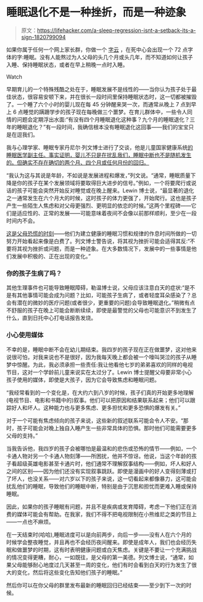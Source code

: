 # 睡眠退化不是一种挫折，而是一种迹象

> 原文：<https://lifehacker.com/a-sleep-regression-isnt-a-setback-its-a-sign-1820799094>

如果你属于任何一个网上家长群，你做一个 [字云](https://lifehacker.com/tagxedo-generates-stunning-custom-word-clouds-5513364) ，在死中心会出现一个 72 点字体的字:睡眠。没有人能熬过为人父母的头几个月或头几年，而不知道如何让孩子入睡、保持睡眠状态，或者在早上稍晚一点时入睡。

Watch

早期育儿的一个特殊残酷之处在于，睡眠发展不是线性的——当你认为孩子处于最佳状态，很容易安顿下来，并在很长一段时间里保持睡眠状态时，这一切都被摧毁了。一个睡了六个小时的婴儿现在每 45 分钟醒来哭一次，而通常从晚上 7 点到早上 6 点睡觉的蹒跚学步的孩子现在每晚做三个噩梦。在育儿群体中，一些令人同情的问题会定期浮出水面:“有没有四个月睡眠退化这种事？九个月的睡眠退化？三年的睡眠退化？”有一段时间，我确信根本没有睡眠退化这回事——我们的宝宝只是在逗我们。

我与心理学家、睡眠专家丹尼尔·列文博士进行了交谈，他是儿童国家健康系统[的睡眠医学副主任。事实证明，婴儿不只是在扰乱我们，睡眠中断也不是随机发生的。但确实不存在确切的两个月、四个月或任何月份的回归。](https://childrensnational.org/)

“我认为这与其说是年龄，不如说是发展进程和爆发，”列文说。“通常，睡眠质量下降是你的孩子在某个发展领域将要取得巨大进步的信号。”例如，一个将要爬行或说话的孩子可能会突然开始反对睡觉或在晚上醒来。Lewin 博士说，“最显著的退化之一通常发生在六个月大的时候，这时孩子的体力更强了，开始爬行。这也是孩子产生一些陌生人焦虑和对父母更强烈、更明显的依恋的时候。”这两个里程碑——它们是适应性的、正常的发展——可能意味着夜间不会像以前那样顺利，至少在一段时间内不会。

[这是父母恐慌的时刻](https://offspring.lifehacker.com/read-this-if-youre-stressing-out-about-your-kids-bedtim-1796934277)——他们为建立健康的睡眠习惯和规律的作息时间所做的一切努力开始看起来像是白费了。列文博士警告说，将其视为挫折可能会适得其反:“不要将其视为挫折或问题，而是一种迹象。在大多数情况下，发展中的一些事情是他们发展中积极的、正在出现的变化。”

### 你的孩子生病了吗？

其他生理事件也可能导致睡眠障碍，勒温博士说，父母应该注意白天的症状:“是不是有其他事情可能会成为问题？比如，可能孩子生病了，或者轻度耳朵感染了？总会有潜在的微妙的医疗问题(或者很少，更重要的问题)会导致睡眠退化。”稍微有点不舒服的孩子在晚上可能会断断续续，即使是最警觉的父母也可能意识不到发生了什么，直到日托中心打电话报告发烧。

### 小心使用媒体

不幸的是，睡眠中断不会在幼儿期结束。我四岁的孩子现在正在做噩梦，这对他来说很可怕，对我来说也不是很好，因为我每天晚上都会被一个嚎叫哭泣的孩子从睡梦中惊醒。为此，我必须承担一些责任:我让他看他七岁的弟弟喜欢的同样的电视节目，这对一个学龄前儿童来说实在太过分了。Lewin 博士提醒父母要非常小心孩子使用的媒体，即使是大孩子，因为它会导致焦虑和睡眠问题。

“我经常看到的一个变化是，在大约六到八岁的时候，孩子们真的开始更多地理解(电视节目、电影和书籍中的)叙事。他们可以把原因和结果联系起来；他们可以跟踪好人和坏人。这种能力也与更多焦虑、更多担忧和更多恐惧的爆发有关。”

对于一个可能有焦虑倾向的孩子来说，这些新的叙述联系可能会令人不安。“那时，孩子可能会对晚上独自入睡产生一些非常具体的恐惧。那时他们可能需要更多父母的支持。”

当我告诉他，我四岁的孩子会被哪怕是最温和的悲伤或恐怖的情节——例如，一个卡通人物对另一个卡通人物刻薄——所困扰，他并不惊讶。他说，当这个年龄的孩子看超级英雄电影甚至卡通片时，他们通常不理解叙事结构——例如，坏人和好人之间的区别——因为他们还没有实现叙事跳跃。即使是漫画中的好人变得刻薄或打了坏人，也没关系——对六岁以下的孩子来说，这一切看起来都像暴力，这可能会扰乱他们的睡眠，导致他们的睡眠中断，特别是由于沉思和担忧而更难入睡或保持睡眠。

因此，如果你的孩子睡眠有问题，并且不是疾病或发育障碍，考虑一下他们正在消费的媒体可能会有帮助。在我家，我们不得不把电视限制在小熊维尼之类的节目上——一点也不麻烦。

在一天结束时(哈哈),睡眠进度可以是向前两步，向后一步——没有人在六个月的时候学会整夜睡觉，并且再也不会经历夜间醒来。即使是成年人，我们也会经历失眠和做噩梦的时期，这有时表明健康问题或白天焦虑。关键是不要让一个充满挑战的情况变得更糟，耐心，一如既往，是父母的第一美德。列文博士说，“通常，如果父母能够耐心地度过几天甚至一周的变化，他们有时会看到白天的行为发生了很大的变化，然后将这些变化告知他们孩子的睡眠。”

然后你可以在你父母的群里发布最新的睡眠回归已经结束——至少到下一次的时候。